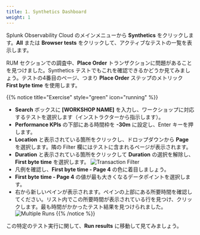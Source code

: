 ```yaml
---
title: 1. Synthetics Dashboard
weight: 1
---
```


Splunk Observability Cloud のメインメニューから **Synthetics** をクリックします。**All** または **Browser tests** をクリックして、アクティブなテストの一覧を表示します。

RUM セクションでの調査中、**Place Order** トランザクションに問題があることを見つけました。Synthetics テストでもこれを確認できるかどうか見てみましょう。テストの4番目のページ、つまり **Place Order** ステップのメトリック **First byte time** を使用します。

{{% notice title="Exercise" style="green" icon="running" %}}

* **Search** ボックスに **[WORKSHOP NAME]** を入力し、ワークショップに対応するテストを選択します（インストラクターから指示します）。
* **Performance KPIs** の下部にある時間枠を **-30m** に設定し、Enter キーを押します。
* **Location** と表示されている箇所をクリックし、ドロップダウンから **Page** を選択します。隣の Filter 欄にはテストに含まれるページが表示されます。
* **Duration** と表示されている箇所をクリックして **Duration** の選択を解除し、**First byte time** を選択します。
  ![Transaction Filter](../images/synthetics-transaction-filter.png)
* 凡例を確認し、**First byte time - Page 4** の色に着目しましょう。
* **First byte time - Page 4** の値が最も大きくなるデータポイントを選択します。
* 右から新しいペインが表示されます。ペインの上部にある所要時間を確認してください。リスト内でこの所要時間が表示されている行を見つけ、クリックします。最も時間がかかったテスト結果を見つけられました。
  ![Multiple Runs](../images/synthetics-multiple-runs.png)
{{% /notice %}}

この特定のテスト実行に関して、**Run results** に移動して見てみましょう。
